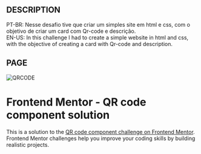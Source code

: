## DESCRIPTION

PT-BR: Nesse desafio tive que criar um simples site em html e css, com o objetivo de criar um card com Qr-code e descrição.</br>
EN-US: In this challenge I had to create a simple website in html and css, with the objective of creating a card with Qr-code and description.

## PAGE

<img src="" alt="QRCODE">

# Frontend Mentor - QR code component solution

This is a solution to the [QR code component challenge on Frontend Mentor](https://www.frontendmentor.io/challenges/qr-code-component-iux_sIO_H). Frontend Mentor challenges help you improve your coding skills by building realistic projects. 


